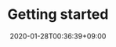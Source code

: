 ---
title: "Getting started"
description: "test post index"
date: 2020-01-28T00:36:39+09:00
draft: false
weight: 2
collapsible: true
---